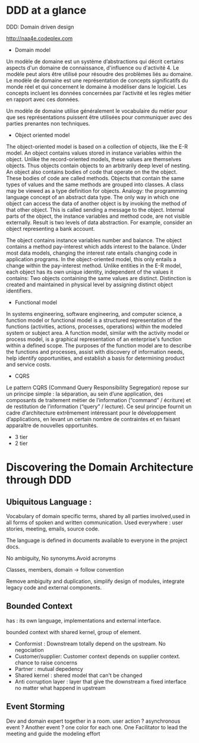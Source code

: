 # DDD at a glance

DDD: Domain driven design

http://naa4e.codeplex.com

- Domain model

Un modèle de domaine est un système d’abstractions qui décrit certains aspects d'un domaine de connaissance, d'influence ou d'activité 4. Le modèle peut alors être utilisé pour résoudre des problèmes liés au domaine. Le modèle de domaine est une représentation de concepts significatifs du monde réel et qui concernent le domaine à modéliser dans le logiciel. Les concepts incluent les données concernées par l’activité et les règles métier en rapport avec ces données.

Un modèle de domaine utilise généralement le vocabulaire du métier pour que ses représentations puissent être utilisées pour communiquer avec des parties prenantes non techniques.

- Object oriented model

The object-oriented model is based on a collection of objects, like the E-R model.
An object contains values stored in instance variables within the object.
Unlike the record-oriented models, these values are themselves objects.
Thus objects contain objects to an arbitrarily deep level of nesting.
An object also contains bodies of code that operate on the the object.
These bodies of code are called methods.
Objects that contain the same types of values and the same methods are grouped into classes.
A class may be viewed as a type definition for objects.
Analogy: the programming language concept of an abstract data type.
The only way in which one object can access the data of another object is by invoking the method of that other object.
This is called sending a message to the object.
Internal parts of the object, the instance variables and method code, are not visible externally.
Result is two levels of data abstraction.
For example, consider an object representing a bank account.

The object contains instance variables number and balance.
The object contains a method pay-interest which adds interest to the balance.
Under most data models, changing the interest rate entails changing code in application programs.
In the object-oriented model, this only entails a change within the pay-interest method.
Unlike entities in the E-R model, each object has its own unique identity, independent of the values it contains:
Two objects containing the same values are distinct.
Distinction is created and maintained in physical level by assigning distinct object identifiers.


- Functional model

In systems engineering, software engineering, and computer science, a function model or functional model is a structured representation of the functions (activities, actions, processes, operations) within the modeled system or subject area.
A function model, similar with the activity model or process model, is a graphical representation of an enterprise's function within a defined scope. The purposes of the function model are to describe the functions and processes, assist with discovery of information needs, help identify opportunities, and establish a basis for determining product and service costs.

- CQRS

Le pattern CQRS (Command Query Responsibility Segregation) repose sur un principe simple : la séparation, au sein d’une application, des composants de traitement métier de l’information (“command” / écriture) et de restitution de l’information (“query” / lecture). Ce seul principe fournit un cadre d’architecture extrêmement intéressant pour le développement d’applications, en levant un certain nombre de contraintes et en faisant apparaître de nouvelles opportunités.

- 3 tier
- 2 tier

# Discovering the Domain Architecture through DDD

## Ubiquitous Language :

Vocabulary of domain specific terms, shared by all parties involved,used in all forms of spoken and written communication. Used everywhere : user stories, meeting, emails, source code. 

The language is defined in documents available to everyone in the project docs.

No ambiguity, No synonyms.Avoid acronyms

Classes, members, domain -> follow convention

Remove ambiguity and duplication, simplify design of modules, integrate legacy code and external components.

## Bounded Context 

has : its own language, implementations and external interface.

bounded context with shared kernel, group of element.

- Conformist : Downstream totally depend on the upstream. No negociation
- Customer/supplier: Customer context depends on supplier context. chance to raise concerns
- Partner : mutual depedency
- Shared kernel : shered model that can't be changed
- Anti corruption layer : layer that give the downstream a fixed interface no matter what happend in upstream

## Event Storming

Dev and domain expert together in a room. user action ? asynchronous event ? Another event ? one color for each one. One Facilitator to lead the meeting and guide the modeling effort